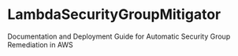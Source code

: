# LambdaSecurityGroupMitigator
Documentation and Deployment Guide for Automatic Security Group Remediation in AWS
